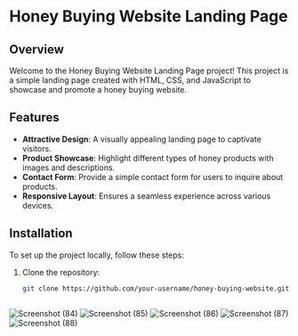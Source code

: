 # Honey Buying Website Landing Page


## Overview

Welcome to the Honey Buying Website Landing Page project! This project is a simple landing page created with HTML, CSS, and JavaScript to showcase and promote a honey buying website.

## Features

- **Attractive Design**: A visually appealing landing page to captivate visitors.
- **Product Showcase**: Highlight different types of honey products with images and descriptions.
- **Contact Form**: Provide a simple contact form for users to inquire about products.
- **Responsive Layout**: Ensures a seamless experience across various devices.

## Installation

To set up the project locally, follow these steps:

1. Clone the repository:
   ```bash
   git clone https://github.com/your-username/honey-buying-website.git
 
![Screenshot (84)](https://github.com/aimanzafar/Honey-buying-website/assets/147552086/95c00818-bd36-4e34-811a-e4afdf4adf4e)
![Screenshot (85)](https://github.com/aimanzafar/Honey-buying-website/assets/147552086/7f167920-708f-425b-81c6-029897a8a9a2)
![Screenshot (86)](https://github.com/aimanzafar/Honey-buying-website/assets/147552086/e68cc10b-8f48-4599-9062-ce3e563856c3)
![Screenshot (87)](https://github.com/aimanzafar/Honey-buying-website/assets/147552086/d9275e14-3f8e-4a4f-b5c7-9c4128102cfd)
![Screenshot (88)](https://github.com/aimanzafar/Honey-buying-website/assets/147552086/4dff33c7-0ab5-4d89-b3d4-35d0dfc6de4f)
